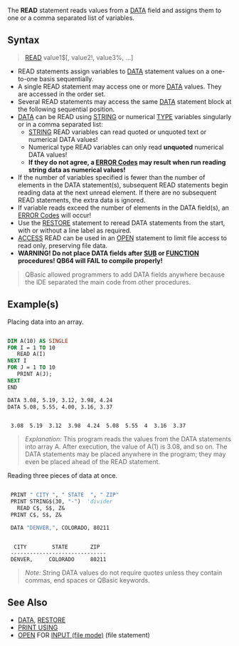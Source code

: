 The **READ** statement reads values from a [DATA](DATA) field and assigns them to one or a comma separated list of variables.

## Syntax

> [READ](READ) value1$[, value2!, value3%, ...]

* READ statements assign variables to [DATA](DATA) statement values on a one-to-one basis sequentially. 
* A single READ statement may access one or more [DATA](DATA) values. They are accessed in the order set. 
* Several READ statements may access the same [DATA](DATA) statement block at the following sequential position.
* [DATA](DATA) can be READ using [STRING](STRING) or numerical [TYPE](TYPE) variables singularly or in a comma separated list:
   - [STRING](STRING) READ variables can read quoted or unquoted text or numerical DATA values!
   - Numerical type READ variables can only read **unquoted** numerical DATA values! 
   - **If they do not agree, a [ERROR Codes](ERROR-Codes) may result when run reading string data as numerical values!**
* If the number of variables specified is fewer than the number of elements in the DATA statement(s), subsequent READ statements begin reading data at the next unread element. If there are no subsequent READ statements, the extra data is ignored.
* If variable reads exceed the number of elements in the DATA field(s), an [ERROR Codes](ERROR-Codes) will occur!
* Use the [RESTORE](RESTORE) statement to reread DATA statements from the start, with or without a line label as required.
* [ACCESS](ACCESS) READ can be used in an [OPEN](OPEN) statement to limit file access to read only, preserving file data.
* **WARNING! Do not place DATA fields after [SUB](SUB) or [FUNCTION](FUNCTION) procedures! QB64 will FAIL to compile properly!**
> QBasic allowed programmers to add DATA fields anywhere because the IDE separated the main code from other procedures.

## Example(s)

Placing data into an array.

```vb

DIM A(10) AS SINGLE
FOR I = 1 TO 10
   READ A(I)
NEXT I
FOR J = 1 TO 10
   PRINT A(J);
NEXT
END

DATA 3.08, 5.19, 3.12, 3.98, 4.24
DATA 5.08, 5.55, 4.00, 3.16, 3.37 

```

```text

 3.08  5.19  3.12  3.98  4.24  5.08  5.55  4  3.16  3.37

```

> *Explanation:* This program reads the values from the DATA statements into array A. After execution, the value of A(1) is 3.08, and so on. The DATA statements may be placed anywhere in the program; they may even be placed ahead of the READ statement.

Reading three pieces of data at once.

```vb

 PRINT " CITY ", " STATE  ", " ZIP"
 PRINT STRING$(30, "-")  'divider
   READ C$, S$, Z&
 PRINT C$, S$, Z&

 DATA "DENVER,", COLORADO, 80211 

```

```text

  CITY        STATE       ZIP
 ------------------------------
 DENVER,     COLORADO     80211

```

> *Note:* String DATA values do not require quotes unless they contain commas, end spaces or QBasic keywords.

## See Also
 
* [DATA](DATA), [RESTORE](RESTORE)
* [PRINT USING](PRINT-USING)
* [OPEN](OPEN) FOR [INPUT (file mode)](INPUT-(file-mode)) (file statement)
